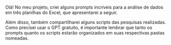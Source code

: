 Olá! No meu projeto, criei alguns prompts incríveis para a análise de dados em três planilhas do Excel, que apresentarei a seguir.

Além disso, também compartilharei alguns scripts das pesquisas realizadas. Como precisei usar o GPT gratuito, é importante lembrar que tanto os prompts quanto os scripts estarão organizados em suas respectivas pastas nomeadas.
